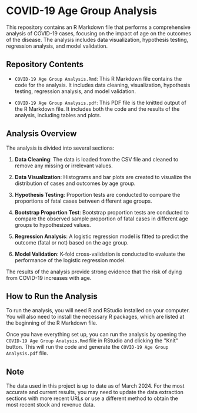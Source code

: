 # COVID-19 Age Group Analysis

This repository contains an R Markdown file that performs a comprehensive analysis of COVID-19 cases, focusing on the impact of age on the outcomes of the disease. The analysis includes data visualization, hypothesis testing, regression analysis, and model validation.

## Repository Contents

- `COVID-19 Age Group Analysis.Rmd`: This R Markdown file contains the code for the analysis. It includes data cleaning, visualization, hypothesis testing, regression analysis, and model validation.

- `COVID-19 Age Group Analysis.pdf`: This PDF file is the knitted output of the R Markdown file. It includes both the code and the results of the analysis, including tables and plots.

## Analysis Overview

The analysis is divided into several sections:

1. **Data Cleaning**: The data is loaded from the CSV file and cleaned to remove any missing or irrelevant values.

2. **Data Visualization**: Histograms and bar plots are created to visualize the distribution of cases and outcomes by age group.

3. **Hypothesis Testing**: Proportion tests are conducted to compare the proportions of fatal cases between different age groups.

4. **Bootstrap Proportion Test**: Bootstrap proportion tests are conducted to compare the observed sample proportion of fatal cases in different age groups to hypothesized values.

5. **Regression Analysis**: A logistic regression model is fitted to predict the outcome (fatal or not) based on the age group.

6. **Model Validation**: K-fold cross-validation is conducted to evaluate the performance of the logistic regression model.

The results of the analysis provide strong evidence that the risk of dying from COVID-19 increases with age.

## How to Run the Analysis

To run the analysis, you will need R and RStudio installed on your computer. You will also need to install the necessary R packages, which are listed at the beginning of the R Markdown file.

Once you have everything set up, you can run the analysis by opening the `COVID-19 Age Group Analysis.Rmd` file in RStudio and clicking the "Knit" button. This will run the code and generate the `COVID-19 Age Group Analysis.pdf` file.


## Note

The data used in this project is up to date as of March 2024. For the most accurate and current results, you may need to update the data extraction sections with more recent URLs or use a different method to obtain the most recent stock and revenue data.
